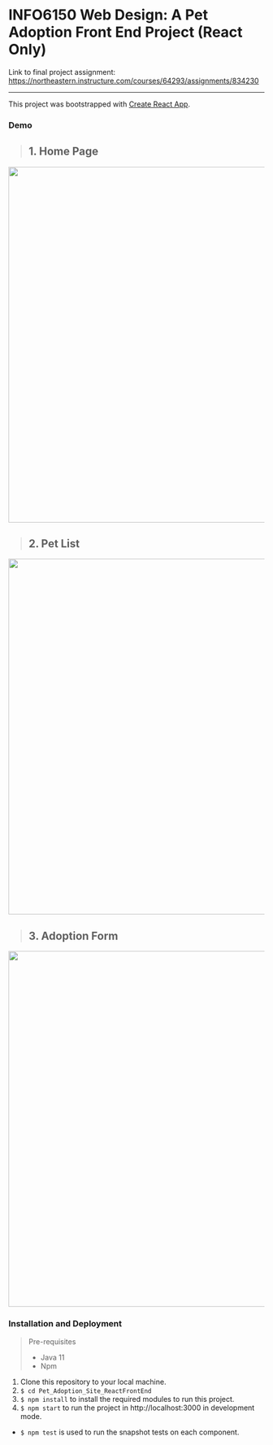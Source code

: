 # INFO6150 Web Design: A Pet Adoption Front End Project (React Only)

Link to final project assignment: https://northeastern.instructure.com/courses/64293/assignments/834230

<hr>

This project was bootstrapped with [Create React App](https://github.com/facebook/create-react-app).


### Demo
>## 1. Home Page
<img src="https://github.com/viobai/Pet_Adoption_Site_ReactFrontEnd/blob/master/HomePg.gif" width="700"/>

>## 2. Pet List
<img src="https://github.com/viobai/Pet_Adoption_Site_ReactFrontEnd/blob/master/ListPg%20.gif" width="700"/>

>## 3. Adoption Form
<img src="https://github.com/viobai/Pet_Adoption_Site_ReactFrontEnd/blob/master/AdptForm.gif" width="700"/>

### Installation and Deployment

> Pre-requisites
> * Java 11
> * Npm

1. Clone this repository to your local machine.
2. <code>$ cd Pet_Adoption_Site_ReactFrontEnd</code>
3. <code>$ npm install</code> to install the required modules to run this project.
4. <code>$ npm start</code> to run the project in http://localhost:3000 in development mode.

* <code>$ npm test</code> is used to run the snapshot tests on each component.
